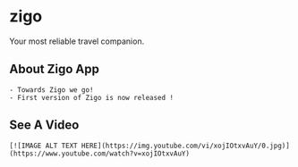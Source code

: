 # zigo

Your most reliable travel companion.

## About Zigo App
    - Towards Zigo we go!
    - First version of Zigo is now released !
## See A Video

    [![IMAGE ALT TEXT HERE](https://img.youtube.com/vi/xojIOtxvAuY/0.jpg)](https://www.youtube.com/watch?v=xojIOtxvAuY)
